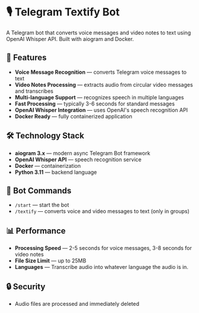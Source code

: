 # 🎙️ Telegram Textify Bot

A Telegram bot that converts voice messages and video notes to text using OpenAI Whisper API. Built with aiogram and Docker.

## 🚀 Features

- **Voice Message Recognition** — converts Telegram voice messages to text
- **Video Notes Processing** — extracts audio from circular video messages and transcribes
- **Multi-language Support** — recognizes speech in multiple languages
- **Fast Processing** — typically 3-6 seconds for standard messages
- **OpenAI Whisper Integration** — uses OpenAI's speech recognition API
- **Docker Ready** — fully containerized application

## 🛠️ Technology Stack

- **aiogram 3.x** — modern async Telegram Bot framework
- **OpenAI Whisper API** — speech recognition service
- **Docker** — containerization
- **Python 3.11** — backend language

## 🤖 Bot Commands

- `/start` — start the bot
- `/textify` — converts voice and video messages to text (only in groups) 

## 📊 Performance

- **Processing Speed** — 2-5 seconds for voice messages, 3-8 seconds for video notes
- **File Size Limit** — up to 25MB
- **Languages** — Transcribe audio into whatever language the audio is in.

## 🔒 Security

- Audio files are processed and immediately deleted
